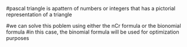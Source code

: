 #pascal triangle is apattern of numbers or integers that has a pictorial representation of a triangle

#we can solve this poblem using either the nCr formula or the bionomial formula
#in this case, the binomial formula will be used for optimization purposes